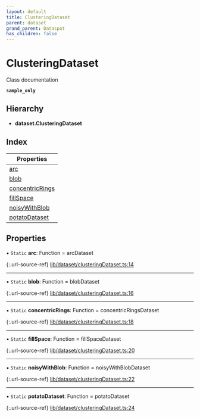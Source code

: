 ```yaml
---
layout: default
title: ClusteringDataset
parent: dataset
grand_parent: Dataspot
has_children: false
---
```


# ClusteringDataset

Class documentation

**`sample_only`** 

<div class="running-sample">
    <span class="running-sample-container" data-ref="documentation/clusteringDataset"></span>
    <script src='/samples/clusteringDataset.js' title="documentation/clusteringDataset"></script>
</div>

## Hierarchy

* **dataset.ClusteringDataset**

## Index

| Properties |
|-----------|
| [arc](#arc) |
| [blob](#blob) |
| [concentricRings](#concentricrings) |
| [fillSpace](#fillspace) |
| [noisyWithBlob](#noisywithblob) |
| [potatoDataset](#potatodataset) |

## Properties

▪ `Static` **arc**: Function = arcDataset

{:.url-source-ref}
[lib/dataset/clusteringDataset.ts:14](https://github.com/ascentcore/dataspot/blob/0893946/lib/dataset/clusteringDataset.ts#L14)

___

▪ `Static` **blob**: Function = blobDataset

{:.url-source-ref}
[lib/dataset/clusteringDataset.ts:16](https://github.com/ascentcore/dataspot/blob/0893946/lib/dataset/clusteringDataset.ts#L16)

___

▪ `Static` **concentricRings**: Function = concentricRingsDataset

{:.url-source-ref}
[lib/dataset/clusteringDataset.ts:18](https://github.com/ascentcore/dataspot/blob/0893946/lib/dataset/clusteringDataset.ts#L18)

___

▪ `Static` **fillSpace**: Function = fillSpaceDataset

{:.url-source-ref}
[lib/dataset/clusteringDataset.ts:20](https://github.com/ascentcore/dataspot/blob/0893946/lib/dataset/clusteringDataset.ts#L20)

___

▪ `Static` **noisyWithBlob**: Function = noisyWithBlobDataset

{:.url-source-ref}
[lib/dataset/clusteringDataset.ts:22](https://github.com/ascentcore/dataspot/blob/0893946/lib/dataset/clusteringDataset.ts#L22)

___

▪ `Static` **potatoDataset**: Function = potatoDataset

{:.url-source-ref}
[lib/dataset/clusteringDataset.ts:24](https://github.com/ascentcore/dataspot/blob/0893946/lib/dataset/clusteringDataset.ts#L24)
